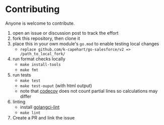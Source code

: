 # Contributing

Anyone is welcome to contribute.

1. open an issue or discussion post to track the effort
2. fork this repository, then clone it
3. place this in your own module's `go.mod` to enable testing local changes
    - `replace github.com/k-capehart/go-salesforce/v2 => /path_to_local_fork/`
4. run format checks locally
    - `make install-tools`
    - `make fmt`
5. run tests
    - `make test`
    - `make test-ouput` (with html output)
    - note that [codecov](https://app.codecov.io/gh/k-capehart/go-salesforce) does not count partial lines so calculations may differ
6. linting
    - install [golangci-lint](https://golangci-lint.run/welcome/install/)
    - `make lint`
7. Create a PR and link the issue